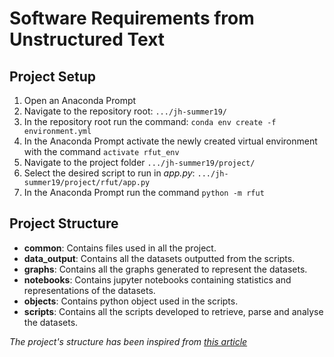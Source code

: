 # Software Requirements from Unstructured Text

## Project Setup 

1. Open an Anaconda Prompt
2. Navigate to the repository root: `.../jh-summer19/`
3. In the repository root run the command: `conda env create -f environment.yml`
4. In the Anaconda Prompt activate the newly created virtual environment with the command `activate rfut_env`
5. Navigate to the project folder `.../jh-summer19/project/`
6. Select the desired script to run in *app.py*: `.../jh-summer19/project/rfut/app.py`
7. In the Anaconda Prompt run the command `python -m rfut`

## Project Structure

- **common**: Contains files used in all the project.
- **data_output**: Contains all the datasets outputted from the scripts.
- **graphs**: Contains all the graphs generated to represent the datasets.
- **notebooks**: Contains jupyter notebooks containing statistics and representations of the datasets.
- **objects**: Contains python object used in the scripts. 
- **scripts**: Contains all the scripts developed to retrieve, parse and analyse the datasets.

_The project's structure has been inspired from [this article](https://dev.to/codemouse92/dead-simple-python-project-structure-and-imports-38c6.)_


